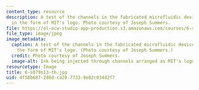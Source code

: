 ```yaml
---
content_type: resource
description: A test of the channels in the fabricated microfluidic device designed
  in the form of MIT's logo. Photo courtesy of Joseph Summers.
file: https://ol-ocw-studio-app-production.s3.amazonaws.com/courses/6-s079-nanomaker-spring-2013/4f58b687286dca2077339e82c034d2f7_6-s079s13-th.jpg
file_type: image/jpeg
image_metadata:
  caption: A test of the channels in the fabricated microfluidic device designed in
    the form of MIT's logo. (Photo courtesy of Joseph Summers.)
  credit: Photo courtesy of Joseph Summers.
  image-alt: Ink being injected through channels arranged as MIT's logo.
resourcetype: Image
title: 6-s079s13-th.jpg
uid: 4f58b687-286d-ca20-7733-9e82c034d2f7
---
```

